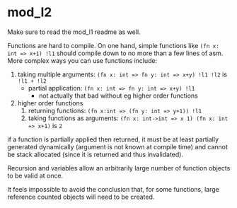 # mod_l2

Make sure to read the mod_l1 readme as well.

Functions are hard to compile. On one hand, simple functions like `(fn x: int => x+1) !l1` should compile down to
no more than a few lines of asm. More complex ways you can use functions include:

1. taking multiple arguments: `(fn x: int => fn y: int => x+y) !l1 !l2` is `!l1 + !l2`
    - partial application: `(fn x: int => fn y: int => x+y) !l1`
        - not actually that bad without eg higher order functions
2. higher order functions
    1. returning functions: `(fn x:int => (fn y: int => y+1)) !l1`
    2. taking functions as arguments: `(fn x: int->int => x 1) (fn x: int => x+1)` is `2`
    
if a function is partially applied then returned, it must be at least partially generated dynamically (argument is not
known at compile time) and cannot be stack allocated (since it is returned and thus invalidated).

Recursion and variables allow an arbitrarily large number of function objects to be valid at once.

It feels impossible to avoid the conclusion that, for some functions, large reference counted objects will need
to be created.